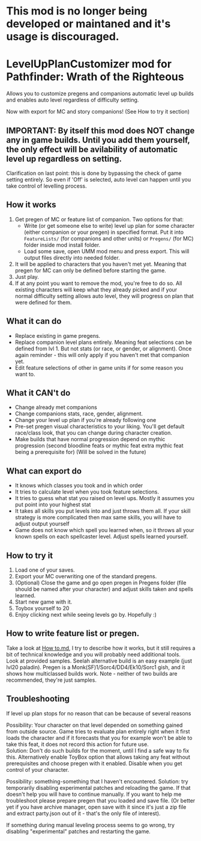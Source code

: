 # This mod is no longer being developed or maintaned and it's usage is discouraged.

# LevelUpPlanCustomizer mod for Pathfinder: Wrath of the Righteous 

Allows you to customize pregens and companions automatic level up builds and enables auto level regardless of difficulty setting.

Now with export for MC and story companions! (See How to try it section)

## IMPORTANT: By itself this mod does NOT change any in game builds. Until you add them yourself, the only effect will be avilability of automatic level up regardless on setting.

Clarification on last point: this is done by bypassing the check of game setting entirely. So even if 'Off' is selected, auto level can happen until you take control of levelling process.


## How it works

1. Get pregen of MC or feature list of companion. Two options for that:
	- Write (or get someone else to write) level up plan for some character (either companion or your pregen) in specified format.	Put it into `FeatureLists/` (for companions and other units) or `Pregens/` (for MC) folder inside mod install folder.
	- Load some save, open UMM mod menu and press export. This will output files directly into needed folder.
2. It will be applied to characters that you haven't met yet. Meaning that pregen for MC can only be defined before starting the game.
3. Just play.
4. If at any point you want to remove the mod, you're free to do so. All existing characters will keep what they already picked and if your normal difficulty setting allows auto level, they will progress on plan that were defined for them.

## What it can do
- Replace existing in game pregens.
- Replace companion level plans entirely. Meaning feat selections can be defined from lvl 1. But not stats (or race, or gender, or alignment). Once again reminder - this will only apply if you haven't met that companion yet.   
- Edit feature selections of other in game units if for some reason you want to.

## What it CAN't do
- Change already met companions
- Change companions stats, race, gender, alignment.
- Change your level up plan if you're already following one
- Pre-set pregen visual characteristics to your liking. You'll get default race/class look, that you can change during character creation.
- Make builds that have normal progression depend on mythic progression (second bloodline feats or mythic feat extra mythic feat being a prerequisite for) (Will be solved in the future)

## What can export do
- It knows which classes you took and in which order
- It tries to calculate level when you took feature selections.
- It tries to guess what stat you raised on level ups. Mostly it assumes you put point into your highest stat
- It takes all skills you put levels into and just throws them all. If your skill strategy is more complicated then max same skills, you will have to adjust output yourself
- Game does not know which spell you learned when, so it throws all your known spells on each spellcaster level. Adjust spells learned yourself.

## How to try it 

1. Load one of your saves.
2. Export your MC overwriting one of the standard pregens.
3. (Optional) Close the game and go open pregen in Pregens folder (file should be named after your character) and adjust skills taken and spells learned.
4. Start new game with it.
5. Toybox yourself to 20
6. Enjoy clicking next while seeing levels go by. Hopefully :)


## How to write feature list or pregen.  
Take a look at [How to.md](/How%20to.md), I try to describe how it works, but it still requires a bit of technical knowledge and you will probably need additional tools.   
Look at provided samples. Seelah alternative build is an easy example (just lvl20 paladin). Pregen is a Monk(SF)1/Sorc4/DD4/Ek10/Sorc1 gish, and it shows how multiclassed builds work. Note - neither of two builds are recommended, they're just samples.


## Troubleshooting
If level up plan stops for no reason that can be because of several reasons

Possibility: Your character on that level depended on something gained from outside source. Game tries to evaluate plan entirely right when it first loads the character and if it forecasts that you for example won't be able to take this feat, it does not record this action for future use.  
Solution: Don't do such builds for the moment, until I find a safe way to fix this. Alternatively enable ToyBox option that allows taking any feat without prerequisites and choose pregen with it enabled. Disable when you get control of your character.

Possibility: something-something that I haven't encountered. 
Solution: try temporarily disabling experimental patches and reloading the game. If that doesn't help you will have to continue manually. If you want to help me troubleshoot please prepare pregen that you loaded and save file. (Or better yet if you have archive manager, open save with it since it's just a zip file and extract party.json out of it - that's the only file of interest).


If something during manual leveling process seems to go wrong, try disabling "experimental" patches and restarting the game.  
